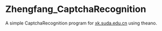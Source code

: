 # Zhengfang_CaptchaRecognition

A simple CaptchaRecognition program for [xk.suda.edu.cn](xk.suda.edu.cn)  using theano.
